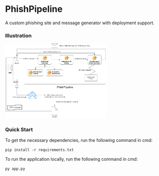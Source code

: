# PhishPipeline

A custom phishing site and message generator with deployment support.

### Illustration

<img src="https://github.com/abdulalikhan/PhishPipeline/blob/main/diagram.png?raw=true" alt="Proposal Diagram" width="65%">

### Quick Start

To get the necessary dependencies, run the following command in cmd:

```
pip install -r requirements.txt
```

To run the application locally, run the following command in cmd:

```
py app.py
```
